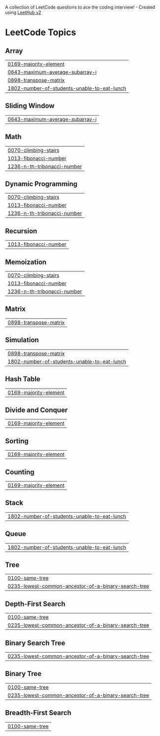 A collection of LeetCode questions to ace the coding interview! - Created using [LeetHub v2](https://github.com/arunbhardwaj/LeetHub-2.0)
<!---LeetCode Topics Start-->
# LeetCode Topics
## Array
|  |
| ------- |
| [0169-majority-element](https://github.com/Viswa-09/Leetcode/tree/master/0169-majority-element) |
| [0643-maximum-average-subarray-i](https://github.com/Viswa-09/Leetcode/tree/master/0643-maximum-average-subarray-i) |
| [0898-transpose-matrix](https://github.com/Viswa-09/Leetcode/tree/master/0898-transpose-matrix) |
| [1802-number-of-students-unable-to-eat-lunch](https://github.com/Viswa-09/Leetcode/tree/master/1802-number-of-students-unable-to-eat-lunch) |
## Sliding Window
|  |
| ------- |
| [0643-maximum-average-subarray-i](https://github.com/Viswa-09/Leetcode/tree/master/0643-maximum-average-subarray-i) |
## Math
|  |
| ------- |
| [0070-climbing-stairs](https://github.com/Viswa-09/Leetcode/tree/master/0070-climbing-stairs) |
| [1013-fibonacci-number](https://github.com/Viswa-09/Leetcode/tree/master/1013-fibonacci-number) |
| [1236-n-th-tribonacci-number](https://github.com/Viswa-09/Leetcode/tree/master/1236-n-th-tribonacci-number) |
## Dynamic Programming
|  |
| ------- |
| [0070-climbing-stairs](https://github.com/Viswa-09/Leetcode/tree/master/0070-climbing-stairs) |
| [1013-fibonacci-number](https://github.com/Viswa-09/Leetcode/tree/master/1013-fibonacci-number) |
| [1236-n-th-tribonacci-number](https://github.com/Viswa-09/Leetcode/tree/master/1236-n-th-tribonacci-number) |
## Recursion
|  |
| ------- |
| [1013-fibonacci-number](https://github.com/Viswa-09/Leetcode/tree/master/1013-fibonacci-number) |
## Memoization
|  |
| ------- |
| [0070-climbing-stairs](https://github.com/Viswa-09/Leetcode/tree/master/0070-climbing-stairs) |
| [1013-fibonacci-number](https://github.com/Viswa-09/Leetcode/tree/master/1013-fibonacci-number) |
| [1236-n-th-tribonacci-number](https://github.com/Viswa-09/Leetcode/tree/master/1236-n-th-tribonacci-number) |
## Matrix
|  |
| ------- |
| [0898-transpose-matrix](https://github.com/Viswa-09/Leetcode/tree/master/0898-transpose-matrix) |
## Simulation
|  |
| ------- |
| [0898-transpose-matrix](https://github.com/Viswa-09/Leetcode/tree/master/0898-transpose-matrix) |
| [1802-number-of-students-unable-to-eat-lunch](https://github.com/Viswa-09/Leetcode/tree/master/1802-number-of-students-unable-to-eat-lunch) |
## Hash Table
|  |
| ------- |
| [0169-majority-element](https://github.com/Viswa-09/Leetcode/tree/master/0169-majority-element) |
## Divide and Conquer
|  |
| ------- |
| [0169-majority-element](https://github.com/Viswa-09/Leetcode/tree/master/0169-majority-element) |
## Sorting
|  |
| ------- |
| [0169-majority-element](https://github.com/Viswa-09/Leetcode/tree/master/0169-majority-element) |
## Counting
|  |
| ------- |
| [0169-majority-element](https://github.com/Viswa-09/Leetcode/tree/master/0169-majority-element) |
## Stack
|  |
| ------- |
| [1802-number-of-students-unable-to-eat-lunch](https://github.com/Viswa-09/Leetcode/tree/master/1802-number-of-students-unable-to-eat-lunch) |
## Queue
|  |
| ------- |
| [1802-number-of-students-unable-to-eat-lunch](https://github.com/Viswa-09/Leetcode/tree/master/1802-number-of-students-unable-to-eat-lunch) |
## Tree
|  |
| ------- |
| [0100-same-tree](https://github.com/Viswa-09/Leetcode/tree/master/0100-same-tree) |
| [0235-lowest-common-ancestor-of-a-binary-search-tree](https://github.com/Viswa-09/Leetcode/tree/master/0235-lowest-common-ancestor-of-a-binary-search-tree) |
## Depth-First Search
|  |
| ------- |
| [0100-same-tree](https://github.com/Viswa-09/Leetcode/tree/master/0100-same-tree) |
| [0235-lowest-common-ancestor-of-a-binary-search-tree](https://github.com/Viswa-09/Leetcode/tree/master/0235-lowest-common-ancestor-of-a-binary-search-tree) |
## Binary Search Tree
|  |
| ------- |
| [0235-lowest-common-ancestor-of-a-binary-search-tree](https://github.com/Viswa-09/Leetcode/tree/master/0235-lowest-common-ancestor-of-a-binary-search-tree) |
## Binary Tree
|  |
| ------- |
| [0100-same-tree](https://github.com/Viswa-09/Leetcode/tree/master/0100-same-tree) |
| [0235-lowest-common-ancestor-of-a-binary-search-tree](https://github.com/Viswa-09/Leetcode/tree/master/0235-lowest-common-ancestor-of-a-binary-search-tree) |
## Breadth-First Search
|  |
| ------- |
| [0100-same-tree](https://github.com/Viswa-09/Leetcode/tree/master/0100-same-tree) |
<!---LeetCode Topics End-->
